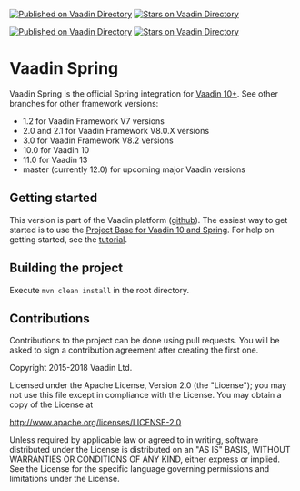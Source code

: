 [![Published on Vaadin  Directory](https://img.shields.io/badge/Vaadin%20Directory-Spring-00b4f0.svg)](https://vaadin.com/directory/component/vaadin-spring)
[![Stars on Vaadin Directory](https://img.shields.io/vaadin-directory/star/vaadin-spring.svg)](https://vaadin.com/directory/component/vaadin-spring)  

[![Published on Vaadin  Directory](https://img.shields.io/badge/Vaadin%20Directory-Spring%20Boot-00b4f0.svg)](https://vaadin.com/directory/component/vaadin-spring-boot)
[![Stars on Vaadin Directory](https://img.shields.io/vaadin-directory/star/vaadin-spring-boot.svg)](https://vaadin.com/directory/component/vaadin-spring-boot)


Vaadin Spring
======================

Vaadin Spring is the official Spring integration for [Vaadin 10+](https://github.com/vaadin/flow).
See other branches for other framework versions:
* 1.2 for Vaadin Framework V7 versions 
* 2.0 and 2.1 for Vaadin Framework V8.0.X versions 
* 3.0 for Vaadin Framework V8.2 versions
* 10.0 for Vaadin 10 
* 11.0 for Vaadin 13
* master (currently 12.0) for upcoming major Vaadin versions

Getting started
----

This version is part of the Vaadin platform ([github](https://github.com/vaadin/platform)).
The easiest way to get started is to use the [Project Base for Vaadin 10 and Spring](https://vaadin.com/start/v10-project-base-spring).
For help on getting started, see the [tutorial](https://github.com/vaadin/spring-tutorial).

Building the project
----
Execute `mvn clean install` in the root directory.

Contributions
----
Contributions to the project can be done using pull requests.
You will be asked to sign a contribution agreement after creating the first one.


Copyright 2015-2018 Vaadin Ltd.

Licensed under the Apache License, Version 2.0 (the "License"); you may not
use this file except in compliance with the License. You may obtain a copy of
the License at

http://www.apache.org/licenses/LICENSE-2.0

Unless required by applicable law or agreed to in writing, software
distributed under the License is distributed on an "AS IS" BASIS, WITHOUT
WARRANTIES OR CONDITIONS OF ANY KIND, either express or implied. See the
License for the specific language governing permissions and limitations under
the License.
